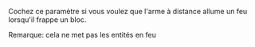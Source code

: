Cochez ce paramètre si vous voulez que l'arme à distance allume un feu lorsqu'il frappe un bloc.

Remarque: cela ne met pas les entités en feu